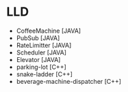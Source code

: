 # LLD

- CoffeeMachine [JAVA]
- PubSub [JAVA]
- RateLimitter [JAVA]
- Scheduler [JAVA]
- Elevator [JAVA]
- parking-lot [C++]
- snake-ladder [C++]
- beverage-machine-dispatcher [C++]
